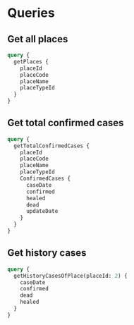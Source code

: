 # Queries

## Get all places

```graphql
query {
  getPlaces {
    placeId
    placeCode
    placeName
    placeTypeId
  }
}
```

## Get total confirmed cases

```graphql
query {
  getTotalConfirmedCases {
    placeId
    placeCode
    placeName
    placeTypeId
    ConfirmedCases {
      caseDate
      confirmed
      healed
      dead
      updateDate
    }
  }
}
```

## Get history cases

```graphql
query {
  getHistoryCasesOfPlace(placeId: 2) {
    caseDate
    confirmed
    dead
    healed
  }
}
```
